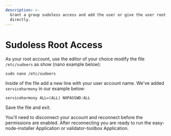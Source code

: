 ```yaml
---
description: >-
  Grant a group sudoless access and add the user or give the user root access
  directly.
---
```


# Sudoless Root Access

As your root account, use the editor of your choice modify the file `/etc/sudoers` as show \(nano example below\):

```text
sudo nano /etc/sudoers
```

Inside of the file add a new line with your user account name. We've added `serviceharmony` in our example below:

```text
serviceharmony ALL=(ALL) NOPASSWD:ALL
```

Save the file and exit.

You'll need to disconnect your account and reconnect before the permissions are enabled. After reconnecting you are ready to run the easy-node-installer Application or validator-toolbox Application.

